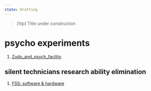 ```yaml
---
state: Drafting
---
```


> [!tip] Title
> under construction

# psycho experiments

  1. [Zudo_and_psych_facility](Zudo_and_psych_facility.md)

## silent technicians research ability elimination

1. [FSS: software & hardware](axis9/issues/ss/fss_software_hardware.md)
    

